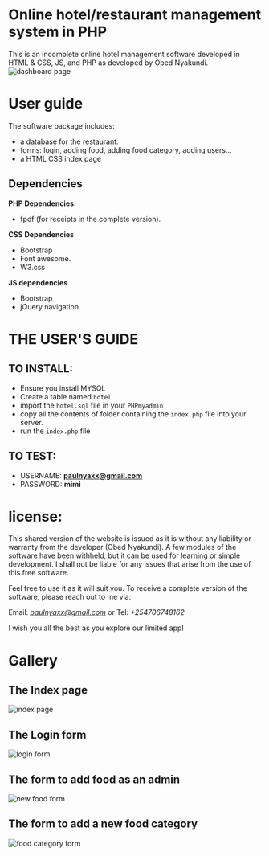 # Online hotel/restaurant management system in PHP
This is an incomplete online hotel management software developed in HTML & CSS, JS, and PHP as developed by Obed Nyakundi.
![dashboard page](https://github.com/ObedNyakundi/online-hotel-restaurant-management-system-in-PHP/blob/main/01.png)

# User guide
The software package includes:
- a database for the restaurant.
- forms: login, adding food, adding food category, adding users...
- a HTML CSS index page

## Dependencies
**PHP Dependencies:**
- fpdf (for receipts in the complete version).

**CSS Dependencies**
- Bootstrap
- Font awesome.
- W3.css

**JS dependencies**
- Bootstrap
- jQuery navigation


# THE USER'S GUIDE
## TO INSTALL:
 - Ensure you install MYSQL
 - Create a table named `hotel`
 - import the `hotel.sql` file in your `PHPmyadmin`
 - copy all the contents of folder containing the `index.php` file into your server.
 - run the `index.php` file

## TO TEST:
 - USERNAME:  **paulnyaxx@gmail.com**
 - PASSWORD:  **mimi**


# license:
This shared version of the website is issued as it is without any liability or warranty from the developer (Obed Nyakundi). A few modules of the software have been withheld, but it can be used for learning or simple development.
I shall not be liable for any issues that arise from the use of this free software.


Feel free to use it as it will suit you. To receive a complete version of the software, please reach out to me via:
 
Email: *paulnyaxx@gmail.com* or 
Tel: *+254706748162*

I wish you all the best as you explore our limited app!

# Gallery
## The Index page
![index page](https://github.com/ObedNyakundi/online-hotel-restaurant-management-system-in-PHP/blob/main/02.png)

## The Login form
![login form](https://github.com/ObedNyakundi/online-hotel-restaurant-management-system-in-PHP/blob/main/03_1.png)

## The form to add food as an admin 
![new food form](https://github.com/ObedNyakundi/online-hotel-restaurant-management-system-in-PHP/blob/main/03_2.png)

## The form to add a new food category
![food category form](https://github.com/ObedNyakundi/online-hotel-restaurant-management-system-in-PHP/blob/main/03_3.png)
